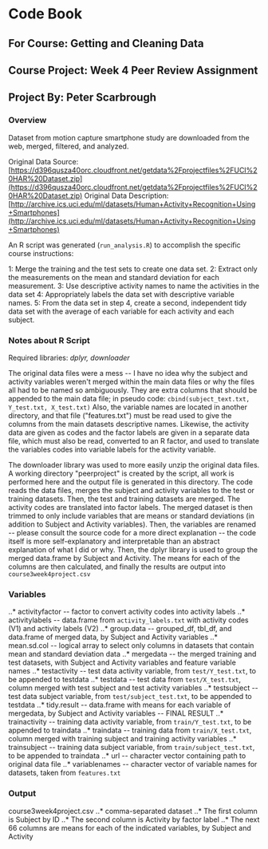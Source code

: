 # Code Book

## For Course: Getting and Cleaning Data
## Course Project: Week 4 Peer Review Assignment
## Project By: Peter Scarbrough



### Overview

Dataset from motion capture smartphone study are downloaded from the web, merged, filtered, and analyzed.

Original Data Source: 
[https://d396qusza40orc.cloudfront.net/getdata%2Fprojectfiles%2FUCI%20HAR%20Dataset.zip](https://d396qusza40orc.cloudfront.net/getdata%2Fprojectfiles%2FUCI%20HAR%20Dataset.zip)
Original Data Description: 
[http://archive.ics.uci.edu/ml/datasets/Human+Activity+Recognition+Using+Smartphones](http://archive.ics.uci.edu/ml/datasets/Human+Activity+Recognition+Using+Smartphones)

An R script was generated (`run_analysis.R`) to accomplish the specific course instructions: 

1: Merge the training and the test sets to create one data set.
2: Extract only the measurements on the mean and standard deviation for each measurement.
3: Use descriptive activity names to name the activities in the data set
4: Appropriately labels the data set with descriptive variable names.
5: From the data set in step 4, create a second, independent tidy data set with the average of each variable for each activity and each subject.


### Notes about R Script

Required libraries: *dplyr, downloader*

The original data files were a mess -- I have no idea why the subject and activity variables weren't merged within the main data files or why the files all had to be named so ambiguously. They are extra columns that should be appended to the main data file; in pseudo code: `cbind(subject_text.txt, Y_test.txt, X_test.txt)` Also, the variable names are located in another directory, and that file ("features.txt") must be read used to give the columns from the main datasets descriptive names. Likewise, the activity data are given as codes and the factor labels are given in a separate data file, which must also be read, converted to an R factor, and used to translate the variables codes into variable labels for the activity variable.

The downloader library was used to more easily unzip the original data files. A working directory "peerproject" is created by the script, all work is performed here and the output file is generated in this directory. The code reads the data files, merges the subject and activity variables to the test or training datasets. Then, the test and training datasets are merged. The activity codes are translated into factor labels. The merged dataset is then trimmed to only include variables that are means or standard deviations (in addition to Subject and Activity variables). Then, the variables are renamed -- please consult the source code for a more direct explanation -- the code itself is more self-explanatory and interpretable than an abstract explanation of what I did or why. Then, the dplyr library is used to group the merged data.frame by Subject and Activity. The means for each of the columns are then calculated, and finally the results are output into `course3week4project.csv`



### Variables

..* activityfactor -- factor to convert activity codes into activity labels
..* activitylabels -- data.frame from `activity_labels.txt` with activity codes (V1) and activity labels (V2)
..* group.data -- grouped_df, tbl_df, and data.frame of merged data, by Subject and Activity variables
..* mean.sd.col -- logical array to select only columns in datasets that contain mean and standard deviation data
..* mergedata -- the merged training and test datasets, with Subject and Activity variables and feature variable names
..* testactivity -- test data activity variable, from `test/Y_test.txt`, to be appended to testdata 
..* testdata --  test data from `test/X_test.txt`, column merged with test subject and test activity variables
..* testsubject -- test data subject variable, from `test/subject_test.txt`, to be appended to testdata
..* tidy.result -- data.frame with means for each variable of mergedata, by Subject and Activity variables -- FINAL RESULT
..* trainactivity -- training data activity variable, from `train/Y_test.txt`, to be appended to traindata
..* traindata -- training data from `train/X_test.txt`, column merged with training subject and training activity variables
..* trainsubject -- training data subject variable, from `train/subject_test.txt`, to be appended to traindata
..* url -- character vector containing path to original data file
..* variablenames -- character vector of variable names for datasets, taken from `features.txt`  




### Output

course3week4project.csv
..* comma-separated dataset
..* The first column is Subject by ID
..* The second column is Activity by factor label
..* The next 66 columns are means for each of the indicated variables, by Subject and Activity
